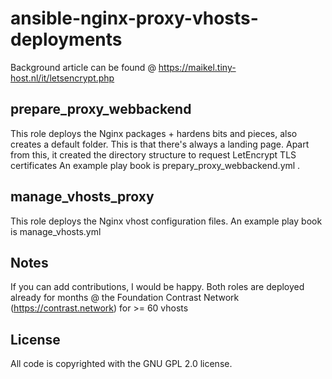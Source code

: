 # ansible-nginx-proxy-vhosts-deployments
Background article can be found @ https://maikel.tiny-host.nl/it/letsencrypt.php

## prepare_proxy_webbackend 
This role deploys the Nginx packages + hardens bits and pieces, also creates a default folder. This is that there's always a landing page. Apart from this, it created the directory structure to request LetEncrypt TLS certificates
An example play book is prepary_proxy_webbackend.yml . 

## manage_vhosts_proxy
This role deploys the Nginx vhost configuration files. An example play book is manage_vhosts.yml

## Notes
If you can add contributions, I would be happy. Both roles are deployed already for months @ the Foundation Contrast Network (https://contrast.network) for >= 60 vhosts

## License
All code is copyrighted with the GNU GPL 2.0 license.

